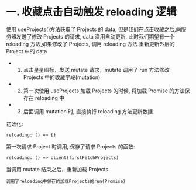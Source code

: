 # 一. 收藏点击自动触发 reloading 逻辑

使用 useProjects()方法获取了 Projects 的 data, 但是我们在点击收藏之后,向服务器发送了修改 Projects
的请求, data 没用自动更新, 此时我们期望有一个 reloading 方法,如果修改了 Projects, 调用 reloading 方法
重新更新外层的 Project 中的 data

- 1. 点击星星图标，发送 mutate 请求，mutate 调用了 run 方法修改 Projects 中的收藏字段(mutation)
- 2. 第一次使用 useProjects 加载 Projects 的时候, 将加载 Promise 的方法保存在 reloading 中
- 3. 后面调用 mutation 时, 直接执行 reloading 方法更新数据

初始化:

```
reloading: () => {}
```

第一次请求 Project 时调用, 保存了请求 Projects 的函数:

```
reloading: () => client(firstFetchProjects)
```

当调用 mutate 结束之后，重新加载 Projects

```
调用了reloading中保存的加载Projects的run(Promise)
```
